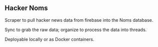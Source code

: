 ## Hacker Noms

Scraper to pull hacker news data from firebase into the Noms database.

Sync to grab the raw data; organize to process the data into threads.

Deployable locally or as Docker containers.
